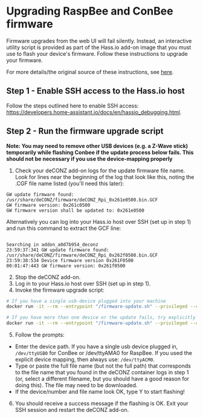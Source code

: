# Upgrading RaspBee and ConBee firmware

Firmware upgrades from the web UI will fail silently. Instead, an interactive utility script is provided as part of the Hass.io add-on image that you must use to flash your device's firmware. Follow these instructions to upgrade your firmware.

For more details/the original source of these instructions, see [here](https://github.com/marthoc/docker-deconz#updating-conbeeraspbee-firmware).

## Step 1 - Enable SSH access to the Hass.io host

Follow the steps outlined here to enable SSH access: https://developers.home-assistant.io/docs/en/hassio_debugging.html.

## Step 2 - Run the firmware upgrade script

**Note: You may need to remove other USB devices (e.g. a Z-Wave stick) temporarily while flashing Conbee if the update process below fails. This should not be necessary if you use the device-mapping properly**

1. Check your deCONZ add-on logs for the update firmware file name. Look for lines near the beginning of the log that look like this, noting the .CGF file name listed (you'll need this later):
```
GW update firmware found: /usr/share/deCONZ/firmware/deCONZ_Rpi_0x261e0500.bin.GCF
GW firmware version: 0x261c0500
GW firmware version shall be updated to: 0x261e0500
```

Alternatively you can log into your Hass.io host over SSH (set up in step 1) and run this command to extract the GCF line:
```docker ps | grep deconz | awk '{print $NF}' | while read cont; do echo "Searching in $cont"; docker logs $cont 2>&1 | grep 'GCF\|firmware version'; done

Searching in addon_a0d7b954_deconz
23:59:37:341 GW update firmware found: /usr/share/deCONZ/firmware/deCONZ_Rpi_0x262f0500.bin.GCF
23:59:38:534 Device firmware version 0x261F0500
00:01:47:443 GW firmware version: 0x261f0500
```

2. Stop the deCONZ add-on.
3. Log in to your Hass.io host over SSH (set up in step 1).
4. Invoke the firmware upgrade script:

```bash
# If you have a single usb-device plugged into your machine
docker run -it --rm --entrypoint "/firmware-update.sh" --privileged --cap-add=ALL -v /dev:/dev -v /lib/modules:/lib/modules -v /sys:/sys marthoc/deconz
```

```bash
# If you have more than one device or the update fails, try explicitly mapping the device id found in the deconz add-on configuration into the container
docker run -it --rm --entrypoint "/firmware-update.sh" --privileged --cap-add=ALL -v /dev/serial/by-id/usb-dresden_elektronik_ingenieurtechnik_GmbH_ConBee_II_DExxxxxxx-if00:/dev/ttyACM0  -v /lib/modules:/lib/modules -v /sys:/sys marthoc/deconz
```

5. Follow the prompts:

- Enter the device path. If you have a single usb device plugged in, `/dev/ttyUSB0` for ConBee or /dev/ttyAMA0 for RaspBee. If you used the explicit device mapping, then always use: `/dev/ttyACM0`.  
- Type or paste the full file name (but not the full path) that corresponds to the file name that you found in the deCONZ container logs in step 1 (or, select a different filename, but you should have a good reason for doing this). The file may need to be downloaded.
- If the device/number and file name look OK, type Y to start flashing!

6. You should receive a success message if the flashing is OK. Exit your SSH session and restart the deCONZ add-on.
